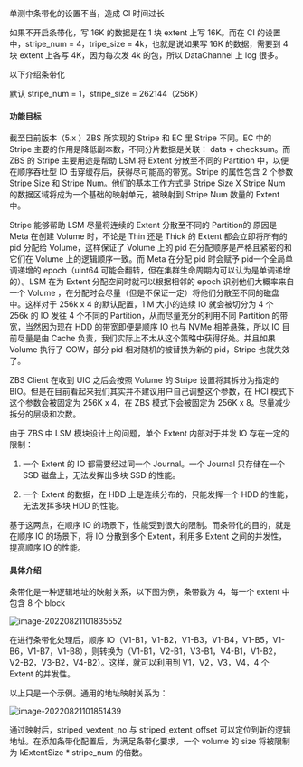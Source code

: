 单测中条带化的设置不当，造成 CI 时间过长

如果不开启条带化，写 16K 的数据是在 1 块 extent 上写 16K。而在 CI 的设置中，stripe_num = 4，tripe_size = 4k，也就是说如果写 16K 的数据，需要到 4 块 extent 上各写 4K，因为每次发 4k 的包，所以 DataChannel 上 log 很多。



以下介绍条带化

默认 stripe_num = 1，stripe_size = 262144（256K）

#### 功能目标

截至目前版本（5.x ）ZBS 所实现的 Stripe 和 EC 里 Stripe 不同。EC 中的 Stripe 主要的作用是降低副本数，不同分片数据是关联： data + checksum。而 ZBS 的 Stripe 主要用途是帮助 LSM 将 Extent 分散至不同的 Partition 中，以便在顺序吞吐型 IO 击穿缓存后，获得尽可能高的带宽。Stripe 的属性包含 2 个参数 Stripe Size 和 Stripe Num。他们的基本工作方式是 Stripe Size X Stripe Num 的数据区域将成为一个基础的映射单元，被映射到 Stripe Num 数量的 Extent 中。

Stripe 能够帮助 LSM 尽量将连续的 Extent 分散至不同的 Partition的 原因是 Meta 在创建 Volume 时，不论是 Thin 还是 Thick 的 Extent 都会立即将所有的 pid 分配给 Volume，这样保证了 Volume 上的 pid 在分配顺序是严格且紧密的和它们在 Volume 上的逻辑顺序一致。而 Meta 在分配 pid 时会赋予 pid一个全局单调递增的 epoch（uint64 可能会翻转，但在集群生命周期内可以认为是单调递增的）。LSM 在为 Extent 分配空间时就可以根据相邻的 epoch 识别他们大概率来自一个 Volume ，在分配时会尽量（但是不保证一定）将他们分散至不同的磁盘中。这样对于 256k x 4 的默认配置，1 M 大小的连续 IO 就会被切分为 4 个 256k 的 IO 发往 4 个不同的 Partition，从而尽量充分的利用不同 Partition 的带宽，当然因为现在 HDD 的带宽即便是顺序 IO 也与 NVMe 相差悬殊，所以 IO 目前尽量是由 Cache 负责，我们实际上不太从这个策略中获得好处。并且如果 Volume 执行了 COW，部分 pid 相对随机的被替换为新的 pid，Stripe 也就失效了。

ZBS Client 在收到 UIO 之后会按照 Volume 的 Stripe 设置将其拆分为指定的 BIO。但是在目前看起来我们其实并不建议用户自己调整这个参数，在 HCI 模式下这个参数会被固定为 256K x 4，在 ZBS 模式下会被固定为 256K x 8。尽量减少拆分的层级和次数。



由于 ZBS 中 LSM 模块设计上的问题，单个 Extent 内部对于并发 IO 存在一定的限制：

1. 一个 Extent 的 IO 都需要经过同一个 Journal。一个 Journal 只存储在一个 SSD 磁盘上，无法发挥出多块 SSD 的性能。

2. 一个 Extent 的数据，在 HDD 上是连续分布的，只能发挥一个 HDD 的性能，无法发挥多块 HDD 的性能。

基于这两点，在顺序 IO 的场景下，性能受到很大的限制。而条带化的目的，就是在顺序 IO 的场景下，将 IO 分散到多个 Extent，利用多 Extent 之间的并发性，提高顺序 IO 的性能。

#### 具体介绍 

条带化是一种逻辑地址的映射关系，以下图为例，条带数为 4，每一个 extent 中包含 8 个 block

![image-20220821101835552](https://gitee.com/aboriginalZero/blogimage3/raw/master/img/202208211018575.png)

在进行条带化处理后，顺序 IO（V1-B1，V1-B2，V1-B3，V1-B4，V1-B5，V1-B6，V1-B7，V1-B8），则转换为（V1-B1，V2-B1，V3-B1，V4-B1，V1-B2，V2-B2，V3-B2，V4-B2）。这样，就可以利用到 V1，V2，V3，V4，4 个 Extent 的并发性。

以上只是一个示例。通用的地址映射关系为：

![image-20220821101851439](https://gitee.com/aboriginalZero/blogimage3/raw/master/img/202208211018464.png)

通过映射后，striped_vextent_no 与 striped_extent_offset 可以定位到新的逻辑地址。在添加条带化配置后，为满足条带化要求，一个 volume 的 size 将被限制为 kExtentSize * stripe_num 的倍数。

